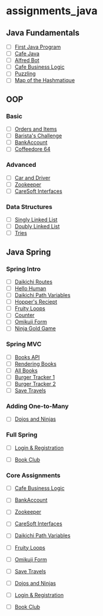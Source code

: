 # assignments_java

## Java Fundamentals

- [ ] [First Java Program](fundamentals/firstJavaProgram/README.md)
- [ ] [Cafe Java](fundamentals/cafeJava/README.md)
- [ ] [Alfred Bot](fundamentals/alfredBot/README.md)
- [ ] [Cafe Business Logic](fundamentals/cafeBusinessLogic/README.md)
- [ ] [Puzzling](fundamentals/puzzling/README.md)
- [ ] [Map of the Hashmatique](fundamentals/mapHashmatique/README.md)

## OOP

### Basic

- [ ] [Orders and Items](oop/oopBasic/ordersAndItems/README.md)
- [ ] [Barista's Challenge](oop/oopBasic/baristasChallenge/README.md)
- [ ] [BankAccount](oop/oopBasic/bankAccount/README.md)
- [ ] [Coffeedore 64](oop/oopBasic/coffeedore64/README.md)

### Advanced

- [ ] [Car and Driver](oop/oopAdvanced/carAndDriver/README.md)
- [ ] [Zookeeper](oop/oopAdvanced/zookeeper/README.md)
- [ ] [CareSoft Interfaces](oop/oopAdvanced/careSoftInterfaces/README.md)

### Data Structures

- [ ] [Singly Linked List](oop/dataStructures/SLL/README.md)
- [ ] [Doubly Linked List](oop/dataStructures/DLL/README.md)
- [ ] [Tries](oop/dataStructures/Tries/README.md)

## Java Spring

### Spring Intro

- [ ] [Daikichi Routes](spring/springIntro/daikichiroutes/README.md)
- [ ] [Hello Human](spring/springIntro/hellohuman/README.md)
- [ ] [Daikichi Path Variables](spring/springIntro/daikichipathvariables/README.md)
- [ ] [Hopper's Reciept](spring/springIntro/hoppersreceipt/README.md)
- [ ] [Fruity Loops](spring/springIntro/fruityloops/README.md)
- [ ] [Counter](spring/springIntro/counter/README.md)
- [ ] [Omikuji Form](spring/springIntro/omikujiform/README.md)
- [ ] [Ninja Gold Game](spring/springIntro/ninjagoldgame/README.md)

### Spring MVC

- [ ] [Books API](spring/springMVC/booksapi/README.md)
- [ ] [Rendering Books](spring/springMVC/renderingbooks/README.md)
- [ ] [All Books](spring/springMVC/allbooks/README.md)
- [ ] [Burger Tracker 1](spring/springMVC/burgertrackerone/README.md)
- [ ] [Burger Tracker 2](spring/springMVC/burgertrackertwo/README.md)
- [ ] [Save Travels](spring/springMVC/savetravels/README.md)

### Adding One-to-Many

- [ ] [Dojos and Ninjas]()

### Full Spring 

- [ ] [Login & Registration]()
- [ ] [Book Club]()


### Core Assignments

- [ ] [Cafe Business Logic](fundamentals/cafeBusinessLogic/README.md)
- [ ] [BankAccount](oop/oopBasic/bankAccount/README.md)
- [ ] [Zookeeper](oop/oopAdvanced/zookeeper/README.md)
- [ ] [CareSoft Interfaces](oop/oopAdvanced/careSoftInterfaces/README.md)
- [ ] [Daikichi Path Variables](spring/springIntro/daikichipathvariables/README.md)
- [ ] [Fruity Loops](spring/springIntro/fruityloops/README.md)
- [ ] [Omikuji Form](spring/springIntro/omikujiform/README.md)
- [ ] [Save Travels](spring/springMVC/savetravels/README.md)
- [ ] [Dojos and Ninjas]()
- [ ] [Login & Registration]()
- [ ] [Book Club]()





